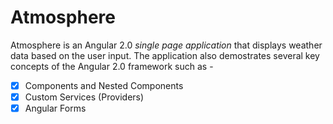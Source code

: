 # Atmosphere

Atmosphere is an Angular 2.0 *single page application* that displays weather data based on the user input. The application also demostrates several key concepts of the Angular 2.0 framework such as -

- [x] Components and Nested Components
- [x] Custom Services (Providers)
- [x] Angular Forms
